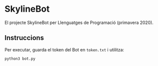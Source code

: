 # SkylineBot

El projecte SkylineBot per Llenguatges de Programació (primavera 2020).

## Instruccions

Per executar, guarda el token del Bot en `token.txt` i utilitza:
```
python3 bot.py
```
